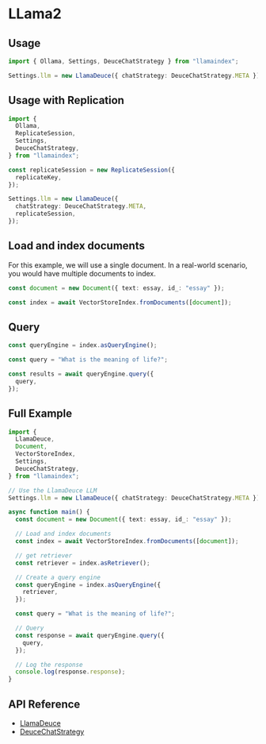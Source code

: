 # LLama2

## Usage

```ts
import { Ollama, Settings, DeuceChatStrategy } from "llamaindex";

Settings.llm = new LlamaDeuce({ chatStrategy: DeuceChatStrategy.META });
```

## Usage with Replication

```ts
import {
  Ollama,
  ReplicateSession,
  Settings,
  DeuceChatStrategy,
} from "llamaindex";

const replicateSession = new ReplicateSession({
  replicateKey,
});

Settings.llm = new LlamaDeuce({
  chatStrategy: DeuceChatStrategy.META,
  replicateSession,
});
```

## Load and index documents

For this example, we will use a single document. In a real-world scenario, you would have multiple documents to index.

```ts
const document = new Document({ text: essay, id_: "essay" });

const index = await VectorStoreIndex.fromDocuments([document]);
```

## Query

```ts
const queryEngine = index.asQueryEngine();

const query = "What is the meaning of life?";

const results = await queryEngine.query({
  query,
});
```

## Full Example

```ts
import {
  LlamaDeuce,
  Document,
  VectorStoreIndex,
  Settings,
  DeuceChatStrategy,
} from "llamaindex";

// Use the LlamaDeuce LLM
Settings.llm = new LlamaDeuce({ chatStrategy: DeuceChatStrategy.META });

async function main() {
  const document = new Document({ text: essay, id_: "essay" });

  // Load and index documents
  const index = await VectorStoreIndex.fromDocuments([document]);

  // get retriever
  const retriever = index.asRetriever();

  // Create a query engine
  const queryEngine = index.asQueryEngine({
    retriever,
  });

  const query = "What is the meaning of life?";

  // Query
  const response = await queryEngine.query({
    query,
  });

  // Log the response
  console.log(response.response);
}
```

## API Reference

- [LlamaDeuce](../../../api/variables/LlamaDeuce.md)
- [DeuceChatStrategy](../../../api/variables/DeuceChatStrategy.md)
